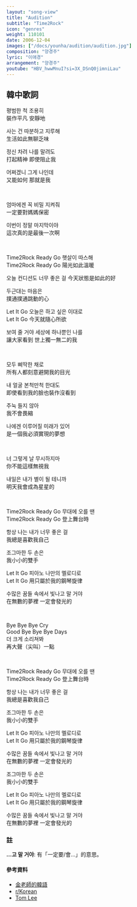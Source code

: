```yaml
---
layout: "song-view"
title: "Audition"
subtitle: "Time2Rock"
icon: "genres"
weight: 110101
date: 2006-12-04
images: ["/docs/younha/audition/audition.jpg"]
composition: "양경주"
lyric: "이애경"
arrangement: "양경주"
youtube: "HBV_hwwMnuI?si=3X_DSnQ0jimniLau"
---
```


## 韓中歌詞

평범한 척 조용히  
裝作平凡 安靜地  

사는 건 따분하고 지루해  
生活如此無聊乏味  

정신 차려 나를 말려도  
打起精神 即使阻止我  

어쩌겠니 그게 나인데  
又能如何 那就是我  

<br>

엄마에겐 꼭 비밀 지켜줘  
一定要對媽媽保密  

이번이 정말 마지막이야  
這次真的是最後一次啊  

<br>

Time2Rock Ready Go 햇살이 따스해  
Time2Rock Ready Go 陽光如此溫暖  

오늘 컨디션도 너무 좋은 걸 
今天狀態是如此的好  

두근대는 마음은  
撲通撲通跳動的心  

Let It Go 오늘은 하고 싶은 이대로  
Let It Go 今天就隨心所欲  

보여 줄 거야 세상에 하나뿐인 나를  
讓大家看到 世上獨一無二的我  

<br>

모두 삐딱한 채로  
所有人都刻意避開我的目光  

내 얼굴 본척만척 한대도  
即使看到我的臉也裝作沒看到  

주눅 들지 않아  
我不會畏縮  

나에겐 이루어질 미래가 있어  
是一個我必須實現的夢想  

<br>

너 그렇게 날 무시하지마  
你不能這樣無視我  

내일은 내가 별이 될 테니까  
明天我會成為星星的  

<br>

Time2Rock Ready Go 무대에 오를 땐  
Time2Rock Ready Go 登上舞台時  

항상 나는 내가 너무 좋은 걸  
我總是喜歡我自己  

조그마한 두 손은  
我小小的雙手  

Let It Go 피아노 나만의 멜로디로  
Let It Go 用只屬於我的鋼琴旋律  

수많은 꿈들 속에서 빛나고 말 거야  
在無數的夢裡 一定會發光的  

<br>

Bye Bye Bye Cry  
Good Bye Bye Bye Days  
더 크게 소리쳐봐  
再大聲（尖叫）一點  

<br>

Time2Rock Ready Go 무대에 오를 땐  
Time2Rock Ready Go 登上舞台時  

항상 나는 내가 너무 좋은 걸  
我總是喜歡我自己  

조그마한 두 손은  
我小小的雙手  

Let It Go 피아노 나만의 멜로디로  
Let It Go 用只屬於我的鋼琴旋律  

수많은 꿈들 속에서 빛나고 말 거야  
在無數的夢裡 一定會發光的  

조그마한 두 손은  
我小小的雙手  

Let It Go 피아노 나만의 멜로디로  
Let It Go 用只屬於我的鋼琴旋律  

수많은 꿈들 속에서 빛나고 말 거야  
在無數的夢裡 一定會發光的  

### 註

**...고 말 거야**: 有「一定要/會...」的意思。

#### 參考資料
- [金老師的韓語](https://www.threads.net/@kims.korean/post/DBBurOJziKB?hl=ko)
- [r/Korean](https://www.reddit.com/r/Korean/comments/gx5dqz/what_%EB%A7%90_%EA%B1%B0%EC%95%BC_means_in_this_sentence/)
- [Tom Lee](https://youtu.be/olmYOV3UMfk?si=ux3yeI8pfTzVR1zL)
